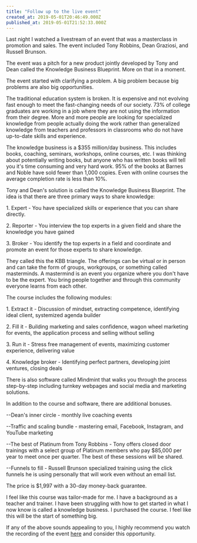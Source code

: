 ```yaml
---
title: "Follow up to the live event"
created_at: 2019-05-01T20:46:49.000Z
published_at: 2019-05-01T21:52:33.000Z
---
```

Last night I watched a livestream of an event that was a masterclass in promotion and sales. The event included Tony Robbins, Dean Graziosi, and Russell Brunson. 

The event was a pitch for a new product jointly developed by Tony and Dean called the Knowledge Business Blueprint. More on that in a moment.

The event started with clarifying a problem. A big problem because big problems are also big opportunities. 

The traditional education system is broken. It is expensive and not evolving fast enough to meet the fast-changing needs of our society. 73% of college graduates are working in a job where they are not using the information from their degree. More and more people are looking for specialized knowledge from people actually doing the work rather than generalized knowledge from teachers and professors in classrooms who do not have up-to-date skills and experience.

The knowledge business is a $355 million/day business. This includes books, coaching, seminars, workshops, online courses, etc. I was thinking about potentially writing books, but anyone who has written books will tell you it's time consuming and very hard work. 95% of the books at Barnes and Noble have sold fewer than 1,000 copies. Even with online courses the average completion rate is less than 10%. 

Tony and Dean's solution is called the Knowledge Business Blueprint. The idea is that there are three primary ways to share knowledge:

1\. Expert - You have specialized skills or experience that you can share directly.

2\. Reporter - You interview the top experts in a given field and share the knowledge you have gained

3\. Broker - You identify the top experts in a field and coordinate and promote an event for those experts to share knowledge.

They called this the KBB triangle. The offerings can be virtual or in person and can take the form of groups, workgroups, or something called masterminds. A mastermind is an event you organize where you don't have to be the expert. You bring people together and through this community everyone learns from each other.

The course includes the following modules:

1\. Extract it - Discussion of mindset, extracting competence, identifying ideal client, systemized agenda builder

2\. Fill it - Building marketing and sales confidence, wagon wheel marketing for events, the application process and selling without selling

3\. Run it - Stress free management of events, maximizing customer experience, delivering value

4\. Knowledge broker - Identifying perfect partners, developing joint ventures, closing deals

There is also software called Mindmint that walks you through the process step-by-step including turnkey webpages and social media and marketing solutions.

In addition to the course and software, there are additional bonuses.

\--Dean's inner circle - monthly live coaching events

\--Traffic and scaling bundle - mastering email, Facebook, Instagram, and YouTube marketing

\--The best of Platinum from Tony Robbins - Tony offers closed door trainings with a select group of Platinum members who pay $85,000 per year to meet once per quarter. The best of these sessions will be shared.

\--Funnels to fill - Russell Brunson specialized training using the click funnels he is using personally that will work even without an email list.

The price is $1,997 with a 30-day money-back guarantee.

I feel like this course was tailor-made for me. I have a background as a teacher and trainer. I have been struggling with how to get started in what I now know is called a knowledge business. I purchased the course. I feel like this will be the start of something big.

If any of the above sounds appealing to you, I highly recommend you watch the recording of the event [here](https://live.mastermind.com/?affiliate=1783) and consider this opportunity.
